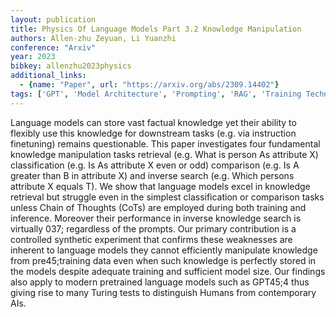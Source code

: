 ```yaml
---
layout: publication
title: Physics Of Language Models Part 3.2 Knowledge Manipulation
authors: Allen-zhu Zeyuan, Li Yuanzhi
conference: "Arxiv"
year: 2023
bibkey: allenzhu2023physics
additional_links:
  - {name: "Paper", url: "https://arxiv.org/abs/2309.14402"}
tags: ['GPT', 'Model Architecture', 'Prompting', 'RAG', 'Training Techniques']
---
```

Language models can store vast factual knowledge yet their ability to flexibly use this knowledge for downstream tasks (e.g. via instruction finetuning) remains questionable. This paper investigates four fundamental knowledge manipulation tasks retrieval (e.g. What is person As attribute X) classification (e.g. Is As attribute X even or odd) comparison (e.g. Is A greater than B in attribute X) and inverse search (e.g. Which persons attribute X equals T). We show that language models excel in knowledge retrieval but struggle even in the simplest classification or comparison tasks unless Chain of Thoughts (CoTs) are employed during both training and inference. Moreover their performance in inverse knowledge search is virtually 037; regardless of the prompts. Our primary contribution is a controlled synthetic experiment that confirms these weaknesses are inherent to language models they cannot efficiently manipulate knowledge from pre45;training data even when such knowledge is perfectly stored in the models despite adequate training and sufficient model size. Our findings also apply to modern pretrained language models such as GPT45;4 thus giving rise to many Turing tests to distinguish Humans from contemporary AIs.
